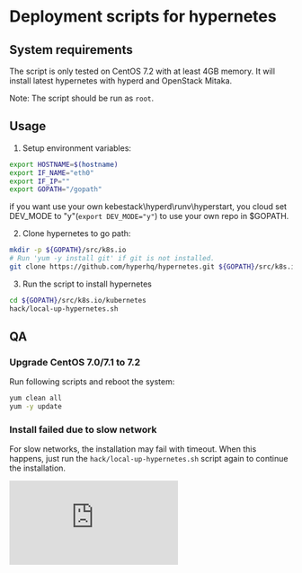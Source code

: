 # Deployment scripts for hypernetes

## System requirements

The script is only tested on CentOS 7.2 with at least 4GB memory. It will install latest hypernetes with hyperd and OpenStack Mitaka.

Note: The script should be run as `root`.

## Usage

1. Setup environment variables:

```sh
export HOSTNAME=$(hostname)
export IF_NAME="eth0"
export IF_IP=""
export GOPATH="/gopath"
```

if you want use your own kebestack\hyperd\runv\hyperstart, you cloud set DEV_MODE to "y"(`export DEV_MODE="y"`) to use your own repo in $GOPATH.

2. Clone hypernetes to go path:

```sh
mkdir -p ${GOPATH}/src/k8s.io
# Run 'yum -y install git' if git is not installed.
git clone https://github.com/hyperhq/hypernetes.git ${GOPATH}/src/k8s.io/kubernetes
```

3. Run the script to install hypernetes

```sh
cd ${GOPATH}/src/k8s.io/kubernetes
hack/local-up-hypernetes.sh
```

## QA

### Upgrade CentOS 7.0/7.1 to 7.2

Run following scripts and reboot the system:

```sh
yum clean all
yum -y update
```

### Install failed due to slow network

For slow networks, the installation may fail with timeout. When this happens, just run the `hack/local-up-hypernetes.sh` script again to continue the installation.

[![Analytics](https://kubernetes-site.appspot.com/UA-36037335-10/GitHub/hack/hypernetes/README.md?pixel)]()
